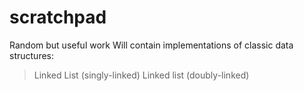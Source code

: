 # scratchpad
Random but useful work
Will contain implementations of classic data structures:
> Linked List (singly-linked)
> Linked list (doubly-linked)

